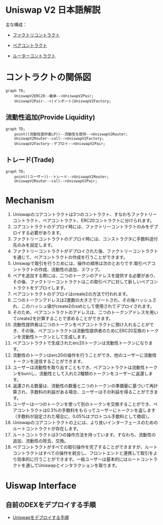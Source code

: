 # Uniswap V2 日本語解説
主な構成：

- [ファクトリコントラクト](./UniswapV2Factory.md)

- [ペアコントラクト](./UniswapV2Pair.md)

- [ルーターコントラクト](./UniswapV2Router02.md)

# コントラクトの関係図

```mermaid
graph TD;
    UniswapV2ERC20--継承-->UniswapV2Pair;
    UniswapV2Pair-.->|インポート|UniswapV2Factory;
```


## 流動性追加(Provide Liquidity)

```mermaid
graph TD;
    point((流動性提供者LP))--流動性を提供-->UniswapV2Router;
    UniswapV2Router--call-->UniswapV2Factory;
    UniswapV2Factory--デプロイ-->UniswapV2Pair;
```


## トレード(Trade)

```mermaid
graph TD;
    point((ユーザー))--トレード-->UniswapV2Router;
    UniswapV2Router--call-->UniswapV2Pair;
```


# Mechanism

1. Uniswapのコアコントラクトは3つのコントラクト、すなわちファクトリーコントラクト、ペアコントラクト、ERC20コントラクトに分けられます。
2. コアコントラクトのデプロイ時には、ファクトリーコントラクトのみをデプロイする必要があります。
3. ファクトリーコントラクトのデプロイ時には、コンストラクタに手数料送付先のみを設定します。
4. ファクトリーコントラクトがデプロイされた後、ファクトリーコントラクトを通じて、ペアコントラクトの作成を行うことができます。
5. Uniswapで取引を行うためには、操作の順序は次のとおりです:取引ペアコントラクトの作成、流動性の追加、スワップ。
6. ペアを追加する際には、二つのトークンのアドレスを提供する必要があり、その後、ファクトリーコントラクトはこの取引ペアに対して新しいペアコントラクトをデプロイします。
7. ペアコントラクトのデプロイはcreate2の方法で行われます。
8. 二つのトークンアドレスは2進数の大きさでソートされ、その後ハッシュされ、このハッシュ値がcreate2のsaltとして使用されてデプロイされます。
9.  そのため、ペアコントラクトのアドレスは、二つのトークンアドレスを用いてcreate2を計算することで求めることができます。
10. 流動性提供者は二つのトークンをペアコントラクトに預け入れることができ、その後、ペアコントラクトは流動性提供者のためにERC20互換のトークンを流動性トークンとして生成します。
11. ペアコントラクトで生成されたerc20トークンは流動性トークンになります。
12. 流動性のトークンはerc20の操作を行うことができ、他のユーザーに流動性トークンを送信することができます。
13. ユーザーは流動性を取り出すこともでき、ペアコントラクトは流動性トークンをburnし、流動性として入れた2種類のトークンをユーザーに返還します。
14. 返還される数量は、流動性の数量と二つのトークンの準備量に基づいて再計算され、手数料の利益がある場合、ユーザーはその利益を得ることができます。
15. ユーザーは一つのトークンを使って別のトークンを交換することができ、ペアコントラクトは0.3%の手数料をもらってユーザーにトークンを返します（手数料が設定された場合に、0.05%はプロトコル手数料として徴収）。
16. Uniswapのコアコントラクトの上には、より良いインターフェースのためのルートコントラクトが存在します。
17. ルートコントラクトは3つの操作方法を持っています。すなわち、流動性の追加、流動性の除去、交換。
18. ペアコントラクトがすべての取引操作を完了することができますが、ルートコントラクトはすべての操作を統合し、フロントエンドと連携して取引をより効率的に行うことができます。一般ユーザーは基本的にはルートコントラクトを通してUniswapとインタラクションを取ります。





# Uiswap Interface

## 自前のDEXをデプロイする手順

- [Uniswapをデプロイする手順](./Deploy.md)
